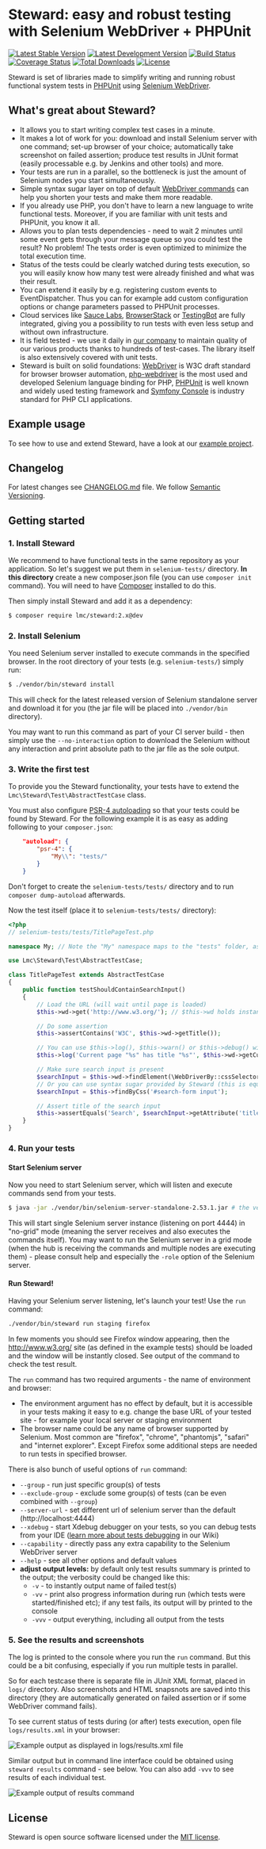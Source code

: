 # Steward: easy and robust testing with Selenium WebDriver + PHPUnit

[![Latest Stable Version](https://img.shields.io/packagist/v/lmc/steward.svg?style=flat-square)](https://packagist.org/packages/lmc/steward)
[![Latest Development Version](https://img.shields.io/packagist/vpre/lmc/steward.svg?style=flat-square)](https://packagist.org/packages/lmc/steward)
[![Build Status](https://img.shields.io/travis/lmc-eu/steward.svg?style=flat-square)](https://travis-ci.org/lmc-eu/steward)
[![Coverage Status](https://img.shields.io/coveralls/lmc-eu/steward/master.svg?style=flat-square)](https://coveralls.io/r/lmc-eu/steward?branch=master)
[![Total Downloads](https://img.shields.io/packagist/dt/lmc/steward.svg?style=flat-square)](https://packagist.org/packages/lmc/steward)
[![License](https://img.shields.io/packagist/l/lmc/steward.svg?style=flat-square)](https://packagist.org/packages/lmc/steward)

Steward is set of libraries made to simplify writing and running robust functional system tests in
[PHPUnit](https://phpunit.de/) using [Selenium WebDriver](http://www.seleniumhq.org/).

## What's great about Steward?
- It allows you to start writing complex test cases in a minute.
- It makes a lot of work for you: download and install Selenium server with one command; set-up browser of your choice; automatically take screenshot on failed assertion; produce test results in JUnit format (easily processable e.g. by Jenkins and other tools) and more.
- Your tests are run in a parallel, so the bottleneck is just the amount of Selenium nodes you start simultaneously.
- Simple syntax sugar layer on top of default [WebDriver commands](https://github.com/facebook/php-webdriver/wiki/Example-command-reference) can help you shorten your tests and make them more readable.
- If you already use PHP, you don't have to learn a new language to write functional tests. Moreover, if you are familiar with unit tests and PHPUnit, you know it all.
- Allows you to plan tests dependencies - need to wait 2 minutes until some event gets through your message queue so you could test the result? No problem! The tests order is even optimized to minimize the total execution time.
- Status of the tests could be clearly watched during tests execution, so you will easily know how many test were already finished and what was their result.
- You can extend it easily by e.g. registering custom events to EventDispatcher. Thus you can for example add custom configuration options or change parameters passed to PHPUnit processes.
- Cloud services like [Sauce Labs](https://saucelabs.com/), [BrowserStack](https://www.browserstack.com/) or [TestingBot](https://testingbot.com/) are fully integrated, giving you a possibility to run tests with even less setup and without own infrastructure.
- It is field tested - we use it daily in [our company](http://www.lmc.eu/english) to maintain quality of our various products thanks to hundreds of test-cases. The library itself is also extensively covered with unit tests.
- Steward is built on solid foundations: [WebDriver](http://www.w3.org/TR/webdriver/) is W3C draft standard for browser browser automation,
[php-webdriver](https://github.com/facebook/php-webdriver) is the most used and developed Selenium language binding for PHP,
[PHPUnit](https://phpunit.de/) is well known and widely used testing framework and
[Symfony Console](http://symfony.com/doc/current/components/console/introduction.html) is industry standard for PHP CLI applications.

## Example usage
To see how to use and extend Steward, have a look at our [example project](https://github.com/lmc-eu/steward-example).

## Changelog
For latest changes see [CHANGELOG.md](CHANGELOG.md) file. We follow [Semantic Versioning](http://semver.org/).

## Getting started
### 1. Install Steward
We recommend to have functional tests in the same repository as your application.
So let's suggest we put them in `selenium-tests/` directory. **In this directory** create a new composer.json file
(you can use `composer init` command). You will need to have [Composer](http://getcomposer.org/) installed to do this.

Then simply install Steward and add it as a dependency:

```sh
$ composer require lmc/steward:2.x@dev
```

### 2. Install Selenium
You need Selenium server installed to execute commands in the specified browser.
In the root directory of your tests (e.g. `selenium-tests/`)  simply run:

```sh
$ ./vendor/bin/steward install
```

This will check for the latest released version of Selenium standalone server and download it for you (the jar file will
be placed into `./vendor/bin` directory).

You may want to run this command as part of your CI server build - then simply use the `--no-interaction` option to
download the Selenium without any interaction and print absolute path to the jar file as the sole output.

### 3. Write the first test
To provide you the Steward functionality, your tests have to extend the `Lmc\Steward\Test\AbstractTestCase` class.

You must also configure [PSR-4 autoloading](http://www.php-fig.org/psr/psr-4/) so that your tests could be found by
Steward. For the following example it is as easy as adding following to your `composer.json`:

```json
    "autoload": {
        "psr-4": {
            "My\\": "tests/"
        }
    }
```
Don't forget to create the `selenium-tests/tests/` directory and to run `composer dump-autoload` afterwards.

Now the test itself (place it to `selenium-tests/tests/` directory):

```php
<?php
// selenium-tests/tests/TitlePageTest.php

namespace My; // Note the "My" namespace maps to the "tests" folder, as defined in the autoload part of `composer.json`.

use Lmc\Steward\Test\AbstractTestCase;

class TitlePageTest extends AbstractTestCase
{
    public function testShouldContainSearchInput()
    {
        // Load the URL (will wait until page is loaded)
        $this->wd->get('http://www.w3.org/'); // $this->wd holds instance of \RemoteWebDriver

        // Do some assertion
        $this->assertContains('W3C', $this->wd->getTitle());

        // You can use $this->log(), $this->warn() or $this->debug() with sprintf-like syntax
        $this->log('Current page "%s" has title "%s"', $this->wd->getCurrentURL(), $this->wd->getTitle());

        // Make sure search input is present
        $searchInput = $this->wd->findElement(\WebDriverBy::cssSelector('#search-form input'));
        // Or you can use syntax sugar provided by Steward (this is equivalent of previous line)
        $searchInput = $this->findByCss('#search-form input');

        // Assert title of the search input
        $this->assertEquals('Search', $searchInput->getAttribute('title'));
    }
}

```

### 4. Run your tests
#### Start Selenium server
Now you need to start Selenium server, which will listen and execute commands send from your tests.

```sh
$ java -jar ./vendor/bin/selenium-server-standalone-2.53.1.jar # the version may differ
```

This will start single Selenium server instance (listening on port 4444) in "no-grid" mode (meaning the server receives
and also executes the commands itself). You may want to run the Selenium  server in a grid mode (when the hub is
receiving the commands and multiple nodes are executing them) - please consult help and especially the `-role` option
of the Selenium server.

#### Run Steward!
Having your Selenium server listening, let's launch your test! Use the  `run` command:

```sh
./vendor/bin/steward run staging firefox
```

In few moments you should see Firefox window appearing, then the http://www.w3.org/ site (as defined in the example tests)
should be loaded and the window will be instantly closed. See output of the command to check the test result.

The `run` command has two required arguments - the name of environment and browser:
- The environment argument has no effect by default, but it is accessible in your tests making it easy to e.g. change the base URL of your tested site - for example your local server or staging environment
- The browser name could be any name of browser supported by Selenium. Most common are "firefox", "chrome", "phantomjs", "safari" and "internet explorer". Except Firefox some additional steps are needed to run tests in specified browser.

There is also bunch of useful options of `run` command:

- `--group` - run just specific group(s) of tests
- `--exclude-group` - exclude some group(s) of tests (can be even combined with `--group`)
- `--server-url` - set different url of selenium server than the default (http://localhost:4444)
- `--xdebug` - start Xdebug debugger on your tests, so you can debug tests from your IDE ([learn more about tests debugging](https://github.com/lmc-eu/steward/wiki/Debugging-Selenium-tests-with-Steward) in our Wiki)
- `--capability` - directly pass any extra capability to the Selenium WebDriver server
- `--help` - see all other options and default values
- **adjust output levels:** by default only test results summary is printed to the output; the verbosity could be changed like this:
    - `-v` - to instantly output name of failed test(s)
    - `-vv` - print also progress information during run (which tests were started/finished etc); if any test fails, its output will by printed to the console
    - `-vvv` - output everything, including all output from the tests

### 5. See the results and screenshots
The log is printed to the console where you run the `run` command. But this could be a bit confusing, especially if you run multiple tests in parallel.

So for each testcase there is separate file in JUnit XML format, placed in `logs/` directory. Also screenshots and HTML snapsnots are saved into this directory (they are automatically generated on failed assertion or if some WebDriver command fails).

To see current status of tests during (or after) tests execution, open file `logs/results.xml` in your browser:

![Example output as displayed in logs/results.xml file](https://lmc-eu.github.io/steward/images/results-output-example.png)

Similar output but in command line interface could be obtained using `steward results` command - see below. You can also add `-vvv` to see results of each individual test.

![Example output of results command](https://lmc-eu.github.io/steward/images/results-output-cli.png)

## License
Steward is open source software licensed under the [MIT license](LICENCE.md).
